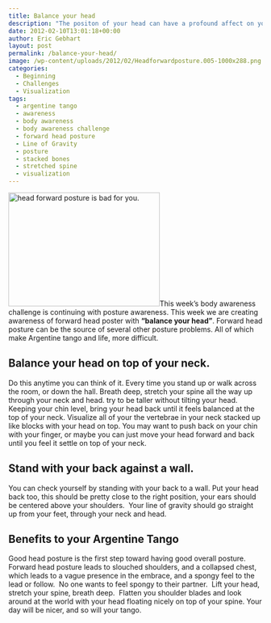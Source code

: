 ```yaml
---
title: Balance your head
description: "The positon of your head can have a profound affect on your posture, here's a practice you can do anytime, anywhere"
date: 2012-02-10T13:01:18+00:00
author: Eric Gebhart
layout: post
permalink: /balance-your-head/
image: /wp-content/uploads/2012/02/Headforwardposture.005-1000x288.png
categories:
  - Beginning
  - Challenges
  - Visualization
tags:
  - argentine tango
  - awareness
  - body awareness
  - body awareness challenge
  - forward head posture
  - Line of Gravity
  - posture
  - stacked bones
  - stretched spine
  - visualization
---
```

[<img class="alignleft size-medium wp-image-37757" title="Headforwardposture.005" alt="head forward posture is bad for you." src="http://tangobreath.com/wp-content/uploads/2012/02/Headforwardposture.005-300x225.png" width="300" height="225" srcset="http://tangobreath.com/wp-content/uploads/2012/02/Headforwardposture.005-300x225.png 300w, http://tangobreath.com/wp-content/uploads/2012/02/Headforwardposture.005-400x300.png 400w, http://tangobreath.com/wp-content/uploads/2012/02/Headforwardposture.005.png 1024w" sizes="(max-width: 300px) 100vw, 300px" />](http://tangobreath.com/wp-content/uploads/2012/02/Headforwardposture.005.png)This week&#8217;s body awareness challenge is continuing with posture awareness. This week we are creating awareness of forward head poster with **&#8220;balance your head&#8221;**. Forward head posture can be the source of several other posture problems. All of which make Argentine tango and life, more difficult.

<!--more-->

## Balance your head on top of your neck.

Do this anytime you can think of it. Every time you stand up or walk across the room, or down the hall. Breath deep, stretch your spine all the way up through your neck and head. try to be taller without tilting your head. Keeping your chin level, bring your head back until it feels balanced at the top of your neck. Visualize all of your the vertebrae in your neck stacked up like blocks with your head on top. You may want to push back on your chin with your finger, or maybe you can just move your head forward and back until you feel it settle on top of your neck.

## Stand with your back against a wall.

You can check yourself by standing with your back to a wall. Put your head back too, this should be pretty close to the right position, your ears should be centered above your shoulders.  Your line of gravity should go straight up from your feet, through your neck and head.

## Benefits to your Argentine Tango

Good head posture is the first step toward having good overall posture. Forward head posture leads to slouched shoulders, and a collapsed chest, which leads to a vague presence in the embrace, and a spongy feel to the lead or follow.  No one wants to feel spongy to their partner.  Lift your head, stretch your spine, breath deep.  Flatten you shoulder blades and look around at the world with your head floating nicely on top of your spine. Your day will be nicer, and so will your tango.
